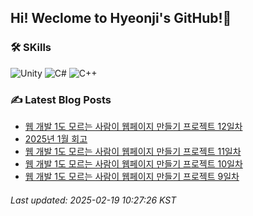 ## Hi! Weclome to Hyeonji's GitHub!🌱
### 🛠️ SKills
![Unity](https://img.shields.io/badge/unity-%23000000.svg?style=for-the-badge&logo=unity&logoColor=white)
![C#](https://img.shields.io/badge/c%23-%23239120.svg?style=for-the-badge&logo=csharp&logoColor=white)
![C++](https://img.shields.io/badge/c++-%2300599C.svg?style=for-the-badge&logo=c%2B%2B&logoColor=white)

### ✍️ Latest Blog Posts
<!-- BLOG-POST-LIST:START -->
- [웹 개발 1도 모르는 사람이 웹페이지 만들기 프로젝트 12일차](http://jjrdd.tistory.com/262)
- [2025년 1월 회고](http://jjrdd.tistory.com/261)
- [웹 개발 1도 모르는 사람이 웹페이지 만들기 프로젝트 11일차](http://jjrdd.tistory.com/260)
- [웹 개발 1도 모르는 사람이 웹페이지 만들기 프로젝트 10일차](http://jjrdd.tistory.com/259)
- [웹 개발 1도 모르는 사람이 웹페이지 만들기 프로젝트 9일차](http://jjrdd.tistory.com/258)

###### Last updated: 2025-02-19 10:27:26 KST
<!-- BLOG-POST-LIST:END -->
